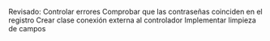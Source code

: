 Revisado:
	Controlar errores
	Comprobar que las contraseñas coinciden en el registro
	Crear clase conexión externa al controlador
	Implementar limpieza de campos